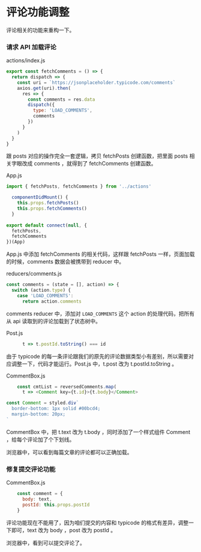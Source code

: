 # 评论功能调整

评论相关的功能来重构一下。

### 请求 API 加载评论

actions/index.js

```js
export const fetchComments = () => {
  return dispatch => {
    const uri = `https://jsonplaceholder.typicode.com/comments`
    axios.get(uri).then(
      res => {
        const comments = res.data
        dispatch({
          type: 'LOAD_COMMENTS',
          comments
        })
      }
    )
  }
}
```

跟 posts 对应的操作完全一套逻辑，拷贝 fetchPosts 创建函数，把里面 posts 相关字眼改成 comments ，就得到了 fetchComments 创建函数。

App.js

```js
import { fetchPosts, fetchComments } from '../actions'

  componentDidMount() {
    this.props.fetchPosts()
    this.props.fetchComments()
  }
  
export default connect(null, {
  fetchPosts,
  fetchComments
})(App)
```

App.js 中添加 fetchComments 的相关代码，这样跟 fetchPosts 一样，页面加载的时候，comments 数据会被携带到 reducer 中。

reducers/comments.js

```js
const comments = (state = [], action) => {
  switch (action.type) {
    case 'LOAD_COMMENTS':
      return action.comments
```

comments reducer 中，添加对 `LOAD_COMMENTS` 这个 action 的处理代码，把所有从 api 读取到的评论加载到了状态树中。

Post.js

```js
      t => t.postId.toString() === id
```

由于 typicode 的每一条评论跟我们的原先的评论数据类型小有差别，所以需要对应调整一下，代码才能运行。Post.js 中，t.post 改为 t.postId.toString 。

CommentBox.js

```js
    const cmtList = reversedComments.map(
      t => <Comment key={t.id}>{t.body}</Comment>

const Comment = styled.div`
  border-bottom: 1px solid #00bcd4;
  margin-bottom: 20px;
`
```

CommentBox 中，把 t.text 改为 t.body ，同时添加了一个样式组件 Comment ，给每个评论加了个下划线。

浏览器中，可以看到每篇文章的评论都可以正确加载。

### 修复提交评论功能

CommentBox.js

```js
    const comment = {
      body: text,
      postId: this.props.postId
    }
```

评论功能现在不能用了，因为咱们提交的内容和 typicode 的格式有差异，调整一下即可，text 改为 body ，post 改为 postId 。

浏览器中，看到可以提交评论了。
